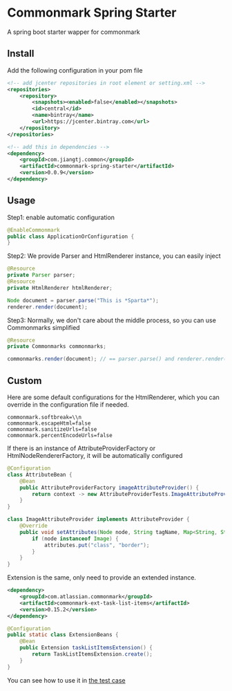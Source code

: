 # Commonmark Spring Starter
A spring boot starter wapper for commonmark

## Install

Add the following configuration in your pom file

```xml
<!-- add jcenter repositories in root element or setting.xml -->
<repositories>
    <repository>
        <snapshots><enabled>false</enabled></snapshots>
        <id>central</id>
        <name>bintray</name>
        <url>https://jcenter.bintray.com</url>
    </repository>
</repositories>

<!-- add this in dependencies -->
<dependency>
    <groupId>com.jiangtj.common</groupId>
    <artifactId>commonmark-spring-starter</artifactId>
    <version>0.0.9</version>
</dependency>
```

## Usage

Step1: enable automatic configuration
```java
@EnableCommonmark
public class ApplicationOrConfiguration {
}
```

Step2: We provide Parser and HtmlRenderer instance, you can easily inject

```java
@Resource
private Parser parser;
@Resource
private HtmlRenderer htmlRenderer;

Node document = parser.parse("This is *Sparta*");
renderer.render(document);
```

Step3: Normally, we don't care about the middle process, so you can use Commonmarks simplified

```java
@Resource
private Commonmarks commonmarks;

commonmarks.render(document); // == parser.parse() and renderer.render()
```

## Custom

Here are some default configurations for the HtmlRenderer, which you can override in the configuration file if needed.

```properties
commonmark.softbreak=\\n
commonmark.escapeHtml=false
commonmark.sanitizeUrls=false
commonmark.percentEncodeUrls=false
```

If there is an instance of AttributeProviderFactory or HtmlNodeRendererFactory, it will be automatically configured

```java
@Configuration
class AttributeBean {
    @Bean
    public AttributeProviderFactory imageAttributeProvider() {
        return context -> new AttributeProviderTests.ImageAttributeProvider();
    }
}

class ImageAttributeProvider implements AttributeProvider {
    @Override
    public void setAttributes(Node node, String tagName, Map<String, String> attributes) {
        if (node instanceof Image) {
            attributes.put("class", "border");
        }
    }
}
```

Extension is the same, only need to provide an extended instance.

```xml
<dependency>
    <groupId>com.atlassian.commonmark</groupId>
    <artifactId>commonmark-ext-task-list-items</artifactId>
    <version>0.15.2</version>
</dependency>
```

```java
@Configuration
public static class ExtensionBeans {
    @Bean
    public Extension taskListItemsExtension() {
        return TaskListItemsExtension.create();
    }
}
```

You can see how to use it in [the test case](https://github.com/jiangtj-lab/commonmark-spring-starter/tree/master/src/test/java/com/jiangtj/common/commonmarkspringstarter)
